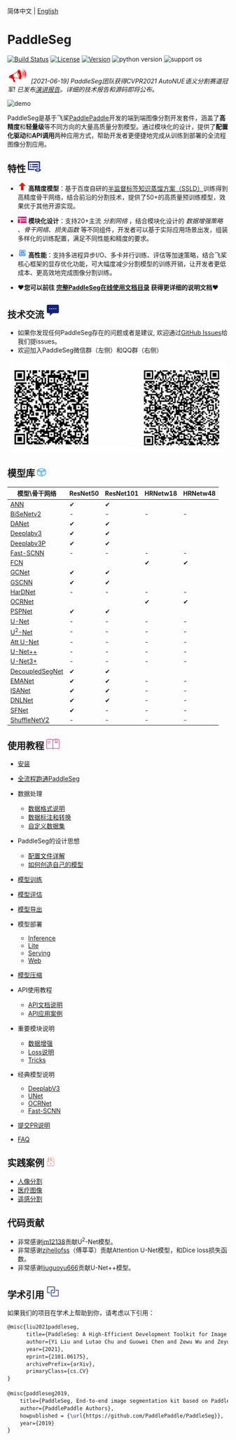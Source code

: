 简体中文 | [English](README.md)

# PaddleSeg

[![Build Status](https://travis-ci.org/PaddlePaddle/PaddleSeg.svg?branch=master)](https://travis-ci.org/PaddlePaddle/PaddleSeg)
[![License](https://img.shields.io/badge/license-Apache%202-blue.svg)](LICENSE)
[![Version](https://img.shields.io/github/release/PaddlePaddle/PaddleSeg.svg)](https://github.com/PaddlePaddle/PaddleSeg/releases)
![python version](https://img.shields.io/badge/python-3.6+-orange.svg)
![support os](https://img.shields.io/badge/os-linux%2C%20win%2C%20mac-yellow.svg)

<img src="./docs/images/seg_news_icon.png" width="50"/> *[2021-06-19] PaddleSeg团队获得CVPR2021 AutoNUE语义分割赛道冠军! 已发布[演讲报告](https://bj.bcebos.com/paddleseg/docs/autonue21_presentation_PaddleSeg.pdf)。详细的技术报告和源码即将公布。*

![demo](./docs/images/cityscapes.gif)

PaddleSeg是基于飞桨[PaddlePaddle](https://www.paddlepaddle.org.cn)开发的端到端图像分割开发套件，涵盖了**高精度**和**轻量级**等不同方向的大量高质量分割模型。通过模块化的设计，提供了**配置化驱动**和**API调用**两种应用方式，帮助开发者更便捷地完成从训练到部署的全流程图像分割应用。

## 特性 <img src="./docs/images/feature.png" width="30"/>


* <img src="./docs/images/f1.png" width="20"/> **高精度模型**：基于百度自研的[半监督标签知识蒸馏方案（SSLD）](https://paddleclas.readthedocs.io/zh_CN/latest/advanced_tutorials/distillation/distillation.html#ssld)训练得到高精度骨干网络，结合前沿的分割技术，提供了50+的高质量预训练模型，效果优于其他开源实现。

* <img src="./docs/images/f2.png" width="20"/> **模块化设计**：支持20+主流 *分割网络* ，结合模块化设计的 *数据增强策略* 、*骨干网络*、*损失函数* 等不同组件，开发者可以基于实际应用场景出发，组装多样化的训练配置，满足不同性能和精度的要求。

* <img src="./docs/images/f3.png" width="20"/> **高性能**：支持多进程异步I/O、多卡并行训练、评估等加速策略，结合飞桨核心框架的显存优化功能，可大幅度减少分割模型的训练开销，让开发者更低成本、更高效地完成图像分割训练。
* :heart:**您可以前往  [完整PaddleSeg在线使用文档目录](https://paddleseg.readthedocs.io)  获得更详细的说明文档**:heart:


## 技术交流 <img src="./docs/images/chat.png" width="30"/>

* 如果你发现任何PaddleSeg存在的问题或者是建议, 欢迎通过[GitHub Issues](https://github.com/PaddlePaddle/PaddleSeg/issues)给我们提issues。
* 欢迎加入PaddleSeg微信群（左侧）和QQ群（右侧）
<div align="center">
<img src="./docs/images/wechat_qq_630.png"  width = "500" />  
</div>

## 模型库  <img src="./docs/images/model.png" width="20"/>

|模型\骨干网络|ResNet50|ResNet101|HRNetw18|HRNetw48|
|-|-|-|-|-|
|[ANN](./configs/ann)|✔|✔|||
|[BiSeNetv2](./configs/bisenet)|-|-|-|-|
|[DANet](./configs/danet)|✔|✔|||
|[Deeplabv3](./configs/deeplabv3)|✔|✔|||
|[Deeplabv3P](./configs/deeplabv3p)|✔|✔|||
|[Fast-SCNN](./configs/fastscnn)|-|-|-|-|
|[FCN](./configs/fcn)|||✔|✔|
|[GCNet](./configs/gcnet)|✔|✔|||
|[GSCNN](./configs/gscnn)|✔|✔|||
|[HarDNet](./configs/hardnet)|-|-|-|-|
|[OCRNet](./configs/ocrnet/)|||✔|✔|
|[PSPNet](./configs/pspnet)|✔|✔|||
|[U-Net](./configs/unet)|-|-|-|-|
|[U<sup>2</sup>-Net](./configs/u2net)|-|-|-|-|
|[Att U-Net](./configs/attention_unet)|-|-|-|-|
|[U-Net++](./configs/unet_plusplus)|-|-|-|-|
|[U-Net3+](./configs/unet_3plus)|-|-|-|-|
|[DecoupledSegNet](./configs/decoupled_segnet)|✔|✔|||
|[EMANet](./configs/emanet)|✔|✔|-|-|
|[ISANet](./configs/isanet)|✔|✔|-|-|
|[DNLNet](./configs/dnlnet)|✔|✔|-|-|
|[SFNet](./configs/sfnet)|✔|-|-|-|
|[ShuffleNetV2](./configs/shufflenetv2)|-|-|-|-|

## 使用教程 <img src="./docs/images/teach.png" width="30"/>

* [安装](./docs/install.md)
* [全流程跑通PaddleSeg](./docs/quick_start.md)
*  数据处理
   * [数据格式说明](./docs/data/marker/marker_c.md)
   * [数据标注和转换](./docs/data/transform/transform_c.md)
   * [自定义数据集](./docs/data/custom/data_prepare.md)

*  PaddleSeg的设计思想
    * [配置文件详解](./docs/design/use/use.md)
    * [如何创造自己的模型](./docs/design/create/add_new_model.md)
* [模型训练](/docs/train/train.md)
* [模型评估](./docs/evaluation/evaluate/evaluate.md)
* [模型导出](./docs/export/export/model_export.md)

*  模型部署
    * [Inference](./docs/deployment/inference/inference.md)
    * [Lite](./docs/deployment/lite/lite.md)
    * [Serving](./docs/deployment/serving/serving.md)
    * [Web](./docs/deployment/web/web.md)
* [模型压缩](./docs/slim/slim/slim.md)
*  API使用教程
    * [API文档说明](./docs/apis)
    * [API应用案例](./docs/api_example.md)
*  重要模块说明
    * [数据增强](./docs/module/data/data.md)
    * [Loss说明](./docs/module/loss/lovasz_loss.md)
    * [Tricks](./docs/module/tricks/tricks.md)
* 经典模型说明
    * [DeeplabV3](./docs/models/deeplabv3.md)
    * [UNet](./docs/models/unet.md)
    * [OCRNet](./docs/models/ocrnet.md)
    * [Fast-SCNN](./docs/models/fascnn.md)
* [提交PR说明](./docs/pr/pr/pr.md)
* [FAQ](./docs/faq/faq/faq.md)

## 实践案例 <img src="./docs/images/anli.png" width="20"/>

* [人像分割](https://github.com/PaddlePaddle/PaddleSeg/tree/release/2.1/contrib/HumanSeg)
* [医疗图像](./docs/solution/medical/medical.md)
* [遥感分割](https://github.com/PaddlePaddle/PaddleSeg/tree/release/2.1/contrib/remote_sensing)

## 代码贡献

* 非常感谢[jm12138](https://github.com/jm12138)贡献U<sup>2</sup>-Net模型。
* 非常感谢[zjhellofss](https://github.com/zjhellofss)（傅莘莘）贡献Attention U-Net模型，和Dice loss损失函数。
* 非常感谢[liuguoyu666](https://github.com/liguoyu666)贡献U-Net++模型。

## 学术引用 <img src="./docs/images/yinyong.png" width="30"/>

如果我们的项目在学术上帮助到你，请考虑以下引用：

```latex
@misc{liu2021paddleseg,
      title={PaddleSeg: A High-Efficient Development Toolkit for Image Segmentation},
      author={Yi Liu and Lutao Chu and Guowei Chen and Zewu Wu and Zeyu Chen and Baohua Lai and Yuying Hao},
      year={2021},
      eprint={2101.06175},
      archivePrefix={arXiv},
      primaryClass={cs.CV}
}

@misc{paddleseg2019,
    title={PaddleSeg, End-to-end image segmentation kit based on PaddlePaddle},
    author={PaddlePaddle Authors},
    howpublished = {\url{https://github.com/PaddlePaddle/PaddleSeg}},
    year={2019}
}
```
